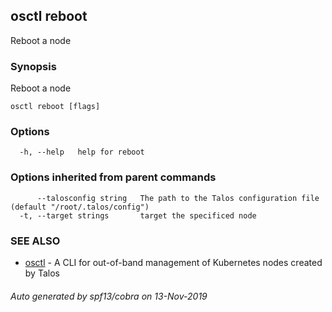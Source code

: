 <!-- markdownlint-disable -->
## osctl reboot

Reboot a node

### Synopsis

Reboot a node

```
osctl reboot [flags]
```

### Options

```
  -h, --help   help for reboot
```

### Options inherited from parent commands

```
      --talosconfig string   The path to the Talos configuration file (default "/root/.talos/config")
  -t, --target strings       target the specificed node
```

### SEE ALSO

* [osctl](osctl.md)	 - A CLI for out-of-band management of Kubernetes nodes created by Talos

###### Auto generated by spf13/cobra on 13-Nov-2019
